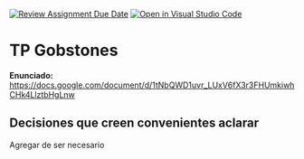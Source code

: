 [![Review Assignment Due Date](https://classroom.github.com/assets/deadline-readme-button-24ddc0f5d75046c5622901739e7c5dd533143b0c8e959d652212380cedb1ea36.svg)](https://classroom.github.com/a/t57BnuMt)
[![Open in Visual Studio Code](https://classroom.github.com/assets/open-in-vscode-718a45dd9cf7e7f842a935f5ebbe5719a5e09af4491e668f4dbf3b35d5cca122.svg)](https://classroom.github.com/online_ide?assignment_repo_id=11064996&assignment_repo_type=AssignmentRepo)
# TP Gobstones

**Enunciado:** https://docs.google.com/document/d/1tNbQWD1uvr_LUxV6fX3r3FHUmkiwhCHk4LlztbHgLnw

## Decisiones que creen convenientes aclarar

Agregar de ser necesario
